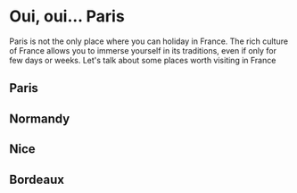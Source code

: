 <h1> Oui, oui... Paris </h1>
<p> Paris is not the only place where you can holiday in France. The rich culture of France allows you to immerse yourself in its traditions, even if only for few days or weeks. Let's talk about some places worth visiting in France </p>

<h2> Paris </h2>

<h2> Normandy </h2>

<h2> Nice </h2>
  
<h2> Bordeaux </h2>

